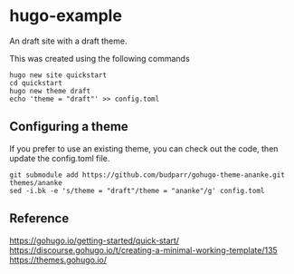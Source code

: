 # hugo-example

An draft site with a draft theme.

This was created using the following commands
```
hugo new site quickstart
cd quickstart
hugo new theme draft
echo 'theme = "draft"' >> config.toml
```

## Configuring a theme

If you prefer to use an existing theme, you can check out the code, then update the config.toml file.

```
git submodule add https://github.com/budparr/gohugo-theme-ananke.git themes/ananke
sed -i.bk -e 's/theme = "draft"/theme = "ananke"/g' config.toml
```

## Reference

https://gohugo.io/getting-started/quick-start/
https://discourse.gohugo.io/t/creating-a-minimal-working-template/135
https://themes.gohugo.io/

